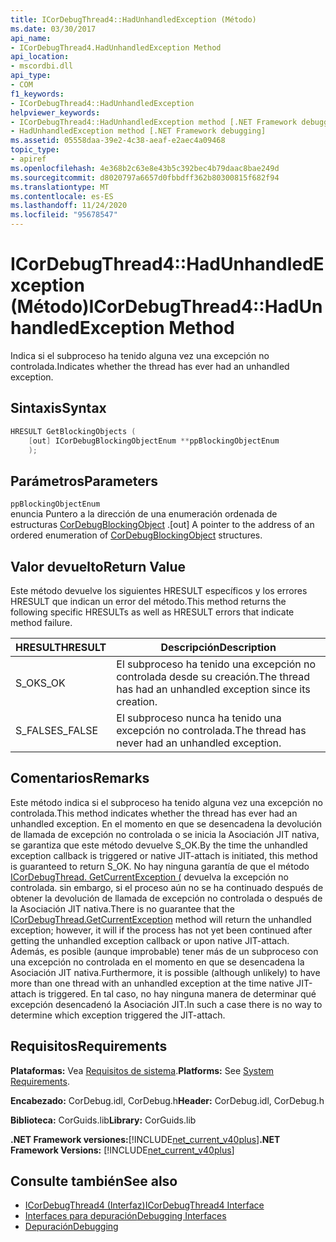 ```yaml
---
title: ICorDebugThread4::HadUnhandledException (Método)
ms.date: 03/30/2017
api_name:
- ICorDebugThread4.HadUnhandledException Method
api_location:
- mscordbi.dll
api_type:
- COM
f1_keywords:
- ICorDebugThread4::HadUnhandledException
helpviewer_keywords:
- ICorDebugThread4::HadUnhandledException method [.NET Framework debugging]
- HadUnhandledException method [.NET Framework debugging]
ms.assetid: 05558daa-39e2-4c38-aeaf-e2aec4a09468
topic_type:
- apiref
ms.openlocfilehash: 4e368b2c63e8e43b5c392bec4b79daac8bae249d
ms.sourcegitcommit: d8020797a6657d0fbbdff362b80300815f682f94
ms.translationtype: MT
ms.contentlocale: es-ES
ms.lasthandoff: 11/24/2020
ms.locfileid: "95678547"
---
```

# <a name="icordebugthread4hadunhandledexception-method"></a><span data-ttu-id="b5469-102">ICorDebugThread4::HadUnhandledException (Método)</span><span class="sxs-lookup"><span data-stu-id="b5469-102">ICorDebugThread4::HadUnhandledException Method</span></span>

<span data-ttu-id="b5469-103">Indica si el subproceso ha tenido alguna vez una excepción no controlada.</span><span class="sxs-lookup"><span data-stu-id="b5469-103">Indicates whether the thread has ever had an unhandled exception.</span></span>  
  
## <a name="syntax"></a><span data-ttu-id="b5469-104">Sintaxis</span><span class="sxs-lookup"><span data-stu-id="b5469-104">Syntax</span></span>  
  
```cpp  
HRESULT GetBlockingObjects (  
    [out] ICorDebugBlockingObjectEnum **ppBlockingObjectEnum  
    );  
```  
  
## <a name="parameters"></a><span data-ttu-id="b5469-105">Parámetros</span><span class="sxs-lookup"><span data-stu-id="b5469-105">Parameters</span></span>  

 `ppBlockingObjectEnum`  
 <span data-ttu-id="b5469-106">enuncia Puntero a la dirección de una enumeración ordenada de estructuras [CorDebugBlockingObject](cordebugblockingobject-structure.md) .</span><span class="sxs-lookup"><span data-stu-id="b5469-106">[out] A pointer to the address of an ordered enumeration of [CorDebugBlockingObject](cordebugblockingobject-structure.md) structures.</span></span>  
  
## <a name="return-value"></a><span data-ttu-id="b5469-107">Valor devuelto</span><span class="sxs-lookup"><span data-stu-id="b5469-107">Return Value</span></span>  

 <span data-ttu-id="b5469-108">Este método devuelve los siguientes HRESULT específicos y los errores HRESULT que indican un error del método.</span><span class="sxs-lookup"><span data-stu-id="b5469-108">This method returns the following specific HRESULTs as well as HRESULT errors that indicate method failure.</span></span>  
  
|<span data-ttu-id="b5469-109">HRESULT</span><span class="sxs-lookup"><span data-stu-id="b5469-109">HRESULT</span></span>|<span data-ttu-id="b5469-110">Descripción</span><span class="sxs-lookup"><span data-stu-id="b5469-110">Description</span></span>|  
|-------------|-----------------|  
|<span data-ttu-id="b5469-111">S_OK</span><span class="sxs-lookup"><span data-stu-id="b5469-111">S_OK</span></span>|<span data-ttu-id="b5469-112">El subproceso ha tenido una excepción no controlada desde su creación.</span><span class="sxs-lookup"><span data-stu-id="b5469-112">The thread has had an unhandled exception since its creation.</span></span>|  
|<span data-ttu-id="b5469-113">S_FALSE</span><span class="sxs-lookup"><span data-stu-id="b5469-113">S_FALSE</span></span>|<span data-ttu-id="b5469-114">El subproceso nunca ha tenido una excepción no controlada.</span><span class="sxs-lookup"><span data-stu-id="b5469-114">The thread has never had an unhandled exception.</span></span>|  
  
## <a name="remarks"></a><span data-ttu-id="b5469-115">Comentarios</span><span class="sxs-lookup"><span data-stu-id="b5469-115">Remarks</span></span>  

 <span data-ttu-id="b5469-116">Este método indica si el subproceso ha tenido alguna vez una excepción no controlada.</span><span class="sxs-lookup"><span data-stu-id="b5469-116">This method indicates whether the thread has ever had an unhandled exception.</span></span> <span data-ttu-id="b5469-117">En el momento en que se desencadena la devolución de llamada de excepción no controlada o se inicia la Asociación JIT nativa, se garantiza que este método devuelve S_OK.</span><span class="sxs-lookup"><span data-stu-id="b5469-117">By the time the unhandled exception callback is triggered or native JIT-attach is initiated, this method is guaranteed to return S_OK.</span></span> <span data-ttu-id="b5469-118">No hay ninguna garantía de que el método [ICorDebugThread. GetCurrentException (](icordebugthread-getcurrentexception-method.md) devuelva la excepción no controlada. sin embargo, si el proceso aún no se ha continuado después de obtener la devolución de llamada de excepción no controlada o después de la Asociación JIT nativa.</span><span class="sxs-lookup"><span data-stu-id="b5469-118">There is no guarantee that the [ICorDebugThread.GetCurrentException](icordebugthread-getcurrentexception-method.md) method will return the unhandled exception; however, it will if the process has not yet been continued after getting the unhandled exception callback or upon native JIT-attach.</span></span> <span data-ttu-id="b5469-119">Además, es posible (aunque improbable) tener más de un subproceso con una excepción no controlada en el momento en que se desencadena la Asociación JIT nativa.</span><span class="sxs-lookup"><span data-stu-id="b5469-119">Furthermore, it is possible (although unlikely) to have more than one thread with an unhandled exception at the time native JIT-attach is triggered.</span></span> <span data-ttu-id="b5469-120">En tal caso, no hay ninguna manera de determinar qué excepción desencadenó la Asociación JIT.</span><span class="sxs-lookup"><span data-stu-id="b5469-120">In such a case there is no way to determine which exception triggered the JIT-attach.</span></span>  
  
## <a name="requirements"></a><span data-ttu-id="b5469-121">Requisitos</span><span class="sxs-lookup"><span data-stu-id="b5469-121">Requirements</span></span>  

 <span data-ttu-id="b5469-122">**Plataformas:** Vea [Requisitos de sistema](../../get-started/system-requirements.md).</span><span class="sxs-lookup"><span data-stu-id="b5469-122">**Platforms:** See [System Requirements](../../get-started/system-requirements.md).</span></span>  
  
 <span data-ttu-id="b5469-123">**Encabezado:** CorDebug.idl, CorDebug.h</span><span class="sxs-lookup"><span data-stu-id="b5469-123">**Header:** CorDebug.idl, CorDebug.h</span></span>  
  
 <span data-ttu-id="b5469-124">**Biblioteca:** CorGuids.lib</span><span class="sxs-lookup"><span data-stu-id="b5469-124">**Library:** CorGuids.lib</span></span>  
  
 <span data-ttu-id="b5469-125">**.NET Framework versiones:**[!INCLUDE[net_current_v40plus](../../../../includes/net-current-v40plus-md.md)]</span><span class="sxs-lookup"><span data-stu-id="b5469-125">**.NET Framework Versions:** [!INCLUDE[net_current_v40plus](../../../../includes/net-current-v40plus-md.md)]</span></span>  
  
## <a name="see-also"></a><span data-ttu-id="b5469-126">Consulte también</span><span class="sxs-lookup"><span data-stu-id="b5469-126">See also</span></span>

- [<span data-ttu-id="b5469-127">ICorDebugThread4 (Interfaz)</span><span class="sxs-lookup"><span data-stu-id="b5469-127">ICorDebugThread4 Interface</span></span>](icordebugthread4-interface.md)
- [<span data-ttu-id="b5469-128">Interfaces para depuración</span><span class="sxs-lookup"><span data-stu-id="b5469-128">Debugging Interfaces</span></span>](debugging-interfaces.md)
- [<span data-ttu-id="b5469-129">Depuración</span><span class="sxs-lookup"><span data-stu-id="b5469-129">Debugging</span></span>](index.md)
